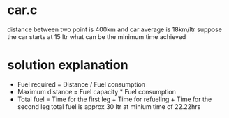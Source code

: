 # car.c

distance between two point is 400km and car average is 18km/ltr suppose the car starts at 15 ltr what can be the minimum time achieved

# solution explanation

* Fuel required = Distance / Fuel consumption
* Maximum distance = Fuel capacity * Fuel consumption
* Total fuel = Time for the first leg + Time for refueling + Time for the second leg
total fuel is approx 30 ltr at minium time of 22.22hrs 

